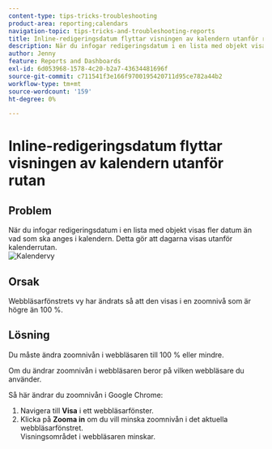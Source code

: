 ```yaml
---
content-type: tips-tricks-troubleshooting
product-area: reporting;calendars
navigation-topic: tips-tricks-and-troubleshooting-reports
title: Inline-redigeringsdatum flyttar visningen av kalendern utanför rutan
description: När du infogar redigeringsdatum i en lista med objekt visas fler datum än vad som ska anges i kalendern. Detta gör att dagarna visas utanför kalenderrutan.
author: Jenny
feature: Reports and Dashboards
exl-id: 6d053968-1578-4c20-b2a7-43634481696f
source-git-commit: c711541f3e166f9700195420711d95ce782a44b2
workflow-type: tm+mt
source-wordcount: '159'
ht-degree: 0%

---
```


# Inline-redigeringsdatum flyttar visningen av kalendern utanför rutan

## Problem

När du infogar redigeringsdatum i en lista med objekt visas fler datum än vad som ska anges i kalendern. Detta gör att dagarna visas utanför kalenderrutan.\
![Kalendervy](assets/calendar-view-350x134.png)

## Orsak

Webbläsarfönstrets vy har ändrats så att den visas i en zoomnivå som är högre än 100 %.

## Lösning

Du måste ändra zoomnivån i webbläsaren till 100 % eller mindre.

Om du ändrar zoomnivån i webbläsaren beror på vilken webbläsare du använder.

Så här ändrar du zoomnivån i Google Chrome:

1. Navigera till **Visa** i ett webbläsarfönster.
1. Klicka på **Zooma in** om du vill minska zoomnivån i det aktuella webbläsarfönstret.\
   Visningsområdet i webbläsaren minskar.
